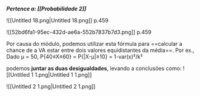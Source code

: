 ***Pertence a: [[Probabilidade 2]]***
 
 ![[Untitled 18.png|Untitled 18.png]]
 p.459
 
 ![[52bd6fa1-95ec-432d-ae6a-552b7837b7d3.png]]
 p.459
 
 Por causa do módulo, podemos utilizar esta fórmula para ==calcular a chance de a VA estar entre dois valores equidistantes da média==. Por ex., Dado μ = 50, P{40≤X≤60} = P{|X-μ|≥10} = 1-var(x)²/k²
 
   
 
 podemos **juntar as duas desigualdades**, levando a conclusões como:
 ![[Untitled 1 1.png|Untitled 1 1.png]]
 
   
 
   
 
 ![[Untitled 2 1.png|Untitled 2 1.png]]